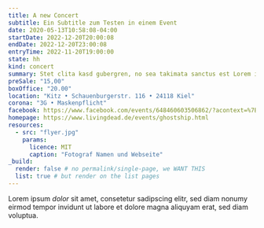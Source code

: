 ```yaml
---
title: A new Concert
subtitle: Ein Subtitle zum Testen in einem Event
date: 2020-05-13T10:58:08-04:00
startDate: 2022-12-20T20:00:08
endDate: 2022-12-20T23:00:08
entryTime: 2022-11-20T19:00:00
state: hh
kind: concert
summary: Stet clita kasd gubergren, no sea takimata sanctus est Lorem ipsum dolor sit amet.
preSale: "15,00"
boxOffice: "20.00"
location: "Kitz • Schauenburgerstr. 116 • 24118 Kiel"
corona: "3G • Maskenpflicht"
facebook: https://www.facebook.com/events/648460603506862/?acontext=%7B%22event_action_history%22%3A[%7B%22mechanism%22%3A%22your_upcoming_events_unit%22%2C%22surface%22%3A%22bookmark%22%7D]%2C%22ref_notif_type%22%3Anull%7D
homepage: https://www.livingdead.de/events/ghostship.html
resources:
  - src: "flyer.jpg"
    params:
      licence: MIT
      caption: "Fotograf Namen und Webseite"
_build:
  render: false # no permalink/single-page, we WANT THIS
  list: true # but render on the list pages
---
```


Lorem ipsum *dolor* sit amet, consetetur sadipscing elitr, 
sed diam nonumy eirmod tempor invidunt ut labore et dolore magna aliquyam erat, sed diam voluptua.
